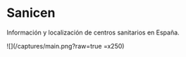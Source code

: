 # Sanicen

Información y localización de centros sanitarios en España.


![](/captures/main.png?raw=true =x250)
